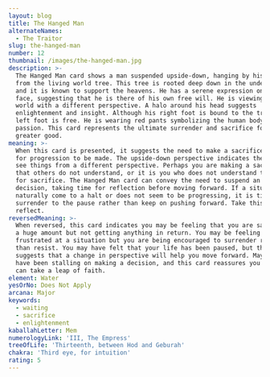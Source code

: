 ```yaml
---
layout: blog
title: The Hanged Man
alternateNames:
  - The Traitor
slug: the-hanged-man
number: 12
thumbnail: /images/the-hanged-man.jpg
description: >-
  The Hanged Man card shows a man suspended upside-down, hanging by his foot
  from the living world tree. This tree is rooted deep down in the underworld,
  and it is known to support the heavens. He has a serene expression on his
  face, suggesting that he is there of his own free will. He is viewing the
  world with a different perspective. A halo around his head suggests
  enlightenment and insight. Although his right foot is bound to the tree, his
  left foot is free. He is wearing red pants symbolizing the human body and
  passion. This card represents the ultimate surrender and sacrifice for the
  greater good.
meaning: >-
  When this card is presented, it suggests the need to make a sacrifice in order
  for progression to be made. The upside-down perspective indicates the need to
  see things from a different perspective. Perhaps you are making a sacrifice
  that others do not understand, or it is you who does not understand the need
  for sacrifice. The Hanged Man card can convey the need to suspend an action or
  decision, taking time for reflection before moving forward. If a situation has
  naturally come to a halt or does not seem to be progressing, it is time to
  surrender to the pause rather than keep on pushing forward. Take this time to
  reflect.
reversedMeaning: >-
  When reversed, this card indicates you may be feeling that you are sacrificing
  a huge amount but not getting anything in return. You may be feeling
  frustrated at a situation but you are being encouraged to surrender rather
  than resist. You may have felt that your life has been paused, but this card
  suggests that a change in perspective will help you move forward. Maybe you
  have been stalling on making a decision, and this card reassures you that you
  can take a leap of faith.
element: Water
yesOrNo: Does Not Apply
arcana: Major
keywords:
  - waiting
  - sacrifice
  - enlightenment
kaballahLetter: Mem
numerologyLink: 'III, The Empress'
treeOfLife: 'Thirteenth, between Hod and Geburah'
chakra: 'Third eye, for intuition'
rating: 5
---
```


